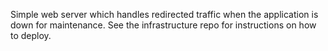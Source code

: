 Simple web server which handles redirected traffic when the application is down for maintenance. See the infrastructure repo for instructions on how to deploy.